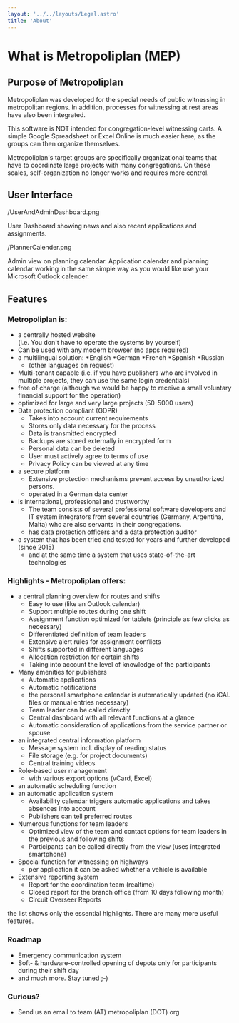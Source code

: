 ```yaml
---
layout: '../../layouts/Legal.astro'
title: 'About'
---
```


# What is Metropoliplan (MEP)

## Purpose of Metropoliplan

Metropoliplan was developed for the special needs of public witnessing in metropolitan regions. In addition, processes for witnessing at rest areas have also been integrated.  

This software is NOT intended for congregation-level witnessing carts. A simple Google Spreadsheet or Excel Online is much easier here, as the groups can then organize themselves.

Metropoliplan's target groups are specifically organizational teams that have to coordinate large projects with many congregations. On these scales, self-organization no longer works and requires more control.
 
## User Interface

/UserAndAdminDashboard.png

User Dashboard showing news and also recent applications and assignments.

/PlannerCalender.png

Admin view on planning calendar. Application calendar and planning calendar working in the same simple way as you would like use your Microsoft Outlook calender.

## Features

### Metropoliplan is:

* a centrally hosted website  
(i.e. You don't have to operate the systems by yourself)
* Can be used with any modern browser (no apps required)
* a multilingual solution:
  *English
  *German
  *French
  *Spanish
  *Russian
  * (other languages on request)
* Multi-tenant capable (i.e. if you have publishers who are involved in multiple projects, they can use the same login credentials)
* free of charge (although we would be happy to receive a small voluntary financial support for the operation)
* optimized for large and very large projects (50-5000 users)
* Data protection compliant (GDPR)
  * Takes into account current requirements
  * Stores only data necessary for the process
  * Data is transmitted encrypted
  * Backups are stored externally in encrypted form
  * Personal data can be deleted
  * User must actively agree to terms of use
  * Privacy Policy can be viewed at any time
* a secure platform
  * Extensive protection mechanisms prevent access by unauthorized persons.
  * operated in a German data center
* is international, professional and trustworthy
  * The team consists of several professional software developers and IT system integrators from several countries (Germany, Argentina, Malta) who are also servants in their congregations.
  * has data protection officers and a data protection auditor
* a system that has been tried and tested for years and further developed (since 2015)
  * and at the same time a system that uses state-of-the-art technologies


### Highlights - Metropoliplan offers:  
* a central planning overview for routes and shifts
  * Easy to use (like an Outlook calendar)
  * Support multiple routes during one shift
  * Assignment function optimized for tablets (principle as few clicks as necessary)
  * Differentiated definition of team leaders
  * Extensive alert rules for assignment conflicts
  * Shifts supported in different languages
  * Allocation restriction for certain shifts
  * Taking into account the level of knowledge of the participants
* Many amenities for publishers
  * Automatic applications
  * Automatic notifications
  * the personal smartphone calendar is automatically updated (no iCAL files or manual entries necessary)
  * Team leader can be called directly
  * Central dashboard with all relevant functions at a glance
  * Automatic consideration of applications from the service partner or spouse
* an integrated central information platform  
   * Message system incl. display of reading status
   * File storage (e.g. for project documents)
   * Central training videos
* Role-based user management
   * with various export options (vCard, Excel)
* an automatic scheduling function
* an automatic application system 
   * Availability calendar triggers automatic applications and takes absences into account
   * Publishers can tell preferred routes
* Numerous functions for team leaders
   * Optimized view of the team and contact options for team leaders in the previous and following shifts
   * Participants can be called directly from the view (uses integrated smartphone)
* Special function for witnessing on highways
   * per application it can be asked whether a vehicle is available
* Extensive reporting system
   * Report for the coordination team (realtime)
   * Closed report for the branch office (from 10 days following month)
   * Circuit Overseer Reports

the list shows only the essential highlights. 
There are many more useful features.

### Roadmap
* Emergency communication system
* Soft- & hardware-controlled opening of depots only for participants during their shift day
* and much more. Stay tuned ;-)
   
### Curious?
* Send us an email to team (AT) metropoliplan (DOT) org

